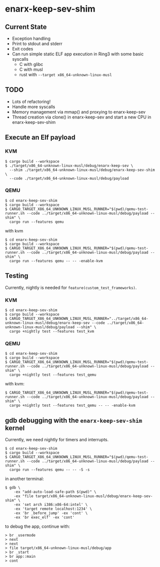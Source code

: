 # enarx-keep-sev-shim

## Current State
* Exception handling
* Print to stdout and stderr
* Exit codes
* Can run simple static ELF app execution in Ring3 with some basic syscalls
  * C with glibc
  * C with musl
  * rust with `--target x86_64-unknown-linux-musl`

## TODO
* Lots of refactoring!
* Handle more syscalls
* Memory management via mmap() and proxying to enarx-keep-sev
* Thread creation via clone() in enarx-keep-sev and start a new CPU in enarx-keep-sev-shim 

## Execute an Elf payload

### KVM
```console
$ cargo build --workspace
$ ./target/x86_64-unknown-linux-musl/debug/enarx-keep-sev \
  --shim ./target/x86_64-unknown-linux-musl/debug/enarx-keep-sev-shim \
  --code ./target/x86_64-unknown-linux-musl/debug/payload
```

### QEMU
```console
$ cd enarx-keep-sev-shim
$ cargo build --workspace
$ CARGO_TARGET_X86_64_UNKNOWN_LINUX_MUSL_RUNNER="$(pwd)/qemu-test-runner.sh --code ../target/x86_64-unknown-linux-musl/debug/payload --shim" \
  cargo run --features qemu
```

with kvm
```console
$ cd enarx-keep-sev-shim
$ cargo build --workspace
$ CARGO_TARGET_X86_64_UNKNOWN_LINUX_MUSL_RUNNER="$(pwd)/qemu-test-runner.sh --code ../target/x86_64-unknown-linux-musl/debug/payload --shim" \
  cargo run --features qemu -- -- -enable-kvm
```

## Testing

Currently, nightly is needed for `feature(custom_test_frameworks)`.

### KVM
```console
$ cd enarx-keep-sev-shim
$ cargo build --workspace
$ CARGO_TARGET_X86_64_UNKNOWN_LINUX_MUSL_RUNNER="../target/x86_64-unknown-linux-musl/debug/enarx-keep-sev --code ../target/x86_64-unknown-linux-musl/debug/payload --shim" \
  cargo +nightly test --features test_kvm
```

### QEMU

```console
$ cd enarx-keep-sev-shim
$ cargo build --workspace
$ CARGO_TARGET_X86_64_UNKNOWN_LINUX_MUSL_RUNNER="$(pwd)/qemu-test-runner.sh --code ../target/x86_64-unknown-linux-musl/debug/payload --shim" \
  cargo +nightly test --features test_qemu
```

with kvm:
```console
$ CARGO_TARGET_X86_64_UNKNOWN_LINUX_MUSL_RUNNER="$(pwd)/qemu-test-runner.sh --code ../target/x86_64-unknown-linux-musl/debug/payload --shim" \
  cargo +nightly test --features test_qemu -- -- -enable-kvm
```

## gdb debugging with the `enarx-keep-sev-shim` kernel

Currently, we need nightly for timers and interrupts.

```console
$ cd enarx-keep-sev-shim
$ cargo build --workspace
$ CARGO_TARGET_X86_64_UNKNOWN_LINUX_MUSL_RUNNER="$(pwd)/qemu-test-runner.sh --code ../target/x86_64-unknown-linux-musl/debug/payload --shim" \
  cargo run --features qemu -- -- -S -s
```

in another terminal:

```console
$ gdb \
    -ex "add-auto-load-safe-path $(pwd)" \
    -ex "file target/x86_64-unknown-linux-musl/debug/enarx-keep-sev-shim" \
    -ex 'set arch i386:x86-64:intel' \
    -ex 'target remote localhost:1234' \
    -ex 'br _before_jump' -ex 'cont' \
    -ex 'br exec_elf' -ex 'cont'
```

to debug the app, continue with:
```console
> br _usermode
> next
> next
> file target/x86_64-unknown-linux-musl/debug/app
> br _start
> br app::main
> cont
```
